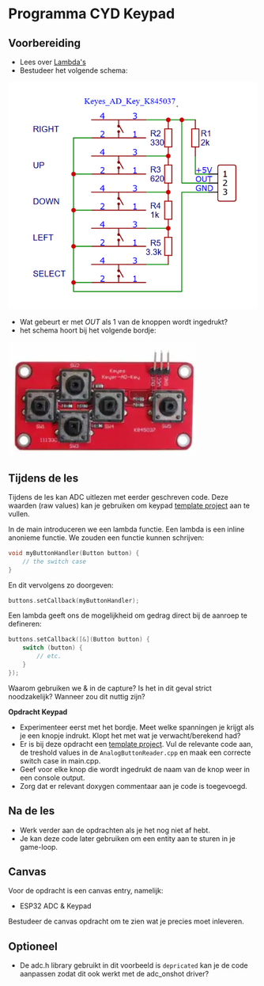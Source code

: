# Programma CYD Keypad

## Voorbereiding
- Lees over [Lambda's](https://learn.microsoft.com/en-us/cpp/cpp/lambda-expressions-in-cpp)
- Bestudeer het volgende schema:

![K845037](./images/K845037.png)
- Wat gebeurt er met $OUT$ als 1 van de knoppen wordt ingedrukt?
- het schema hoort bij het volgende bordje:
  
![K845037](./images/K845037-board.png)
   
## Tijdens de les
Tijdens de les kan ADC uitlezen met eerder geschreven code. Deze waarden (raw values) kan je gebruiken om keypad [template project](../../software/CYD/AnalogButtonReader/) aan te vullen.

In de main introduceren we een lambda functie. Een lambda is een inline anonieme functie. We zouden een functie kunnen schrijven:
```cpp
void myButtonHandler(Button button) {
    // the switch case
}
```

En dit vervolgens zo doorgeven:
```cpp
buttons.setCallback(myButtonHandler);
``` 

Een lambda geeft ons de mogelijkheid om gedrag direct bij de aanroep te defineren:
```cpp
buttons.setCallback([&](Button button) {
    switch (button) {
        // etc.
    }
});
```
Waarom gebruiken we & in de capture? Is het in dit geval strict noodzakelijk? Wanneer zou dit nuttig zijn?

**Opdracht Keypad**
- Experimenteer eerst met het bordje. Meet welke spanningen je krijgt als je een knopje indrukt. Klopt het met wat je verwacht/berekend had?
- Er is bij deze opdracht een [template project](../../software/CYD/AnalogButtonReader/). Vul de relevante code aan, de treshold values in de `AnalogButtonReader.cpp` en maak een correcte switch case in main.cpp.
- Geef voor elke knop die wordt ingedrukt de naam van de knop weer in een console output.   
- Zorg dat er relevant doxygen commentaar aan je code is toegevoegd. 

## Na de les
- Werk verder aan de opdrachten als je het nog niet af hebt. 
- Je kan deze code later gebruiken om een entity aan te sturen in je game-loop.

## Canvas

Voor de opdracht is een canvas entry, namelijk:
  - ESP32 ADC & Keypad

Bestudeer de canvas opdracht om te zien wat je precies moet inleveren. 

## Optioneel

- De adc.h library gebruikt in dit voorbeeld is `depricated` kan je de code aanpassen zodat dit ook werkt met de adc_onshot driver?